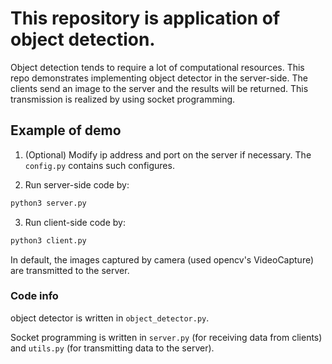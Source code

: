 # This repository is application of object detection.
Object detection tends to require a lot of computational resources.
This repo demonstrates implementing object detector in the server-side.
The clients send an image to the server and the results will be returned.
This transmission is realized by using socket programming.

## Example of demo
1. (Optional)
Modify ip address and port on the server if necessary.
The `config.py` contains such configures.

2. Run server-side code by:
```python
python3 server.py
```

3. Run client-side code by:
```python
python3 client.py
```
In default, the images captured by camera (used opencv's VideoCapture) are transmitted to the server.

### Code info
object detector is written in `object_detector.py`.

Socket programming is written in `server.py` (for receiving data from clients) and `utils.py` (for transmitting data to the server).
